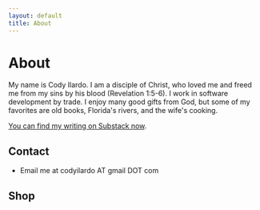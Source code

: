```yaml
---
layout: default
title: About
---
```

# About

My name is Cody Ilardo. I am a disciple of Christ, who loved me and freed me from my sins by his blood (Revelation 1:5-6). I work in software development by trade. I enjoy many good gifts from God, but some of my favorites are old books, Florida's rivers, and the wife's cooking.

[You can find my writing on Substack now](https://codyilardo.substack.com/). 

## Contact 

- Email me at codyilardo AT gmail DOT com

## Shop

<script type="text/javascript" src="https://www.redbubble.com/assets/external_portfolio.js"></script>
<script id="rb-xzfcxvzx" type="text/javascript">new RBExternalPortfolio('www.redbubble.com', 'ilardocallig', 3, 3).renderIframe();</script>